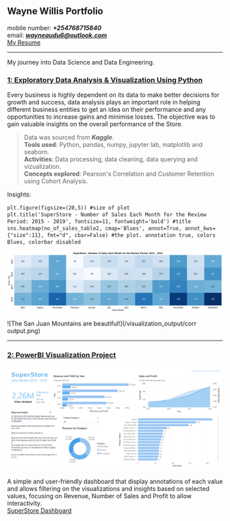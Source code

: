 ## Wayne Willis Portfolio
mobile number: ***+254768715840***<br>
email: ***wayneaudu6@outlook.com***<br>
<a id="raw-url" href="https://raw.githubusercontent.com/WayneNyariroh/portfolio/main/Wayne_Willis_RESUME.pdf">My Resume</a>

---

My journey into Data Science and Data Engineering.

### <ins>[1: Exploratory Data Analysis & Visualization Using Python](https://github.com/WayneNyariroh/StoreSales_Analysis)</ins>
Every business is highly dependent on its data to make better decisions for growth and success, data analysis plays an important role in helping different business entities to get an idea on their performance and any opportunities to increase gains and minimise losses. 
The objective was to gain valuable insights on the overall performance of the Store.
> Data was sourced from ***Kaggle***. <br>
> **Tools used**: Python, pandas, numpy, jupyter lab, matplotlib and seaborn. <br>
> **Activities**: Data processing, data cleaning, data querying and vizualization. <br>
> **Concepts explored**: Pearson's Correlation and Customer Retention using Cohort Analysis. <br>

Insights:<br>
```
plt.figure(figsize=(20,5)) #size of plot
plt.title('SuperStore - Number of Sales Each Month for the Review Period: 2015 - 2019', fontsize=11, fontweight='bold') #title
sns.heatmap(no_of_sales_table2, cmap='Blues', annot=True, annot_kws={"size":11}, fmt="d", cbar=False) #the plot. annotation true, colors Blues, colorbar disabled
```

![Month and Sales!](/visualization_output/monthlysales.png)<br>

![The San Juan Mountains are beautiful!](/visualization_output/corr output.png)<br>

---

### [2: PowerBI Visualization Project](https://github.com/WayneNyariroh/StoreSales_PowerBI_Dashboard)

![PowerBI Dashboard](/visualization_output/DashboardScreenshot.png)

A simple and user-friendly dashboard that display annotations of each value and allows filtering on the visualizations and insights based on selected values, focusing on Revenue, Number of Sales and Profit to allow interactivity.<br>
[SuperStore Dashboard](https://github.com/WayneNyariroh/StoreSales_PowerBI_Dashboard/blob/main/SuperStoreDashboard.pbix)





